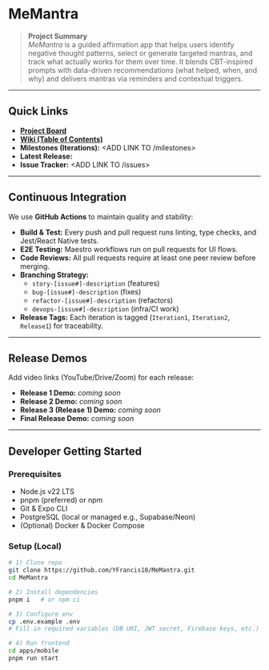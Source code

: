 # MeMantra

> **Project Summary**  
> *MeMantra* is a guided affirmation app that helps users identify negative thought patterns, select or generate targeted mantras, and track what actually works for them over time. It blends CBT-inspired prompts with data-driven recommendations (what helped, when, and why) and delivers mantras via reminders and contextual triggers.

---

## Quick Links
- **[Project Board](https://github.com/users/YFrancis10/projects/1)**
- **[Wiki (Table of Contents)](https://github.com/YFrancis10/MeMantra/wiki)**
- **Milestones (Iterations):** <ADD LINK TO /milestones>
- **Latest Release:** <ADD LINK AFTER FIRST TAG>
- **Issue Tracker:** <ADD LINK TO /issues>

---

## Continuous Integration
We use **GitHub Actions** to maintain quality and stability:  
- **Build & Test:** Every push and pull request runs linting, type checks, and Jest/React Native tests.  
- **E2E Testing:** Maestro workflows run on pull requests for UI flows.  
- **Code Reviews:** All pull requests require at least one peer review before merging.  
- **Branching Strategy:**  
  - `story-[issue#]-description` (features)  
  - `bug-[issue#]-description` (fixes)  
  - `refactor-[issue#]-description` (refactors)  
  - `devops-[issue#]-description` (infra/CI work)  
- **Release Tags:** Each iteration is tagged (`Iteration1`, `Iteration2`, `Release1`) for traceability.

---

## Release Demos
Add video links (YouTube/Drive/Zoom) for each release:  
- **Release 1 Demo:** _coming soon_  
- **Release 2 Demo:** _coming soon_  
- **Release 3 (Release 1) Demo:** _coming soon_  
- **Final Release Demo:** _coming soon_  

---

## Developer Getting Started

### Prerequisites
- Node.js v22 LTS  
- pnpm (preferred) or npm  
- Git & Expo CLI  
- PostgreSQL (local or managed e.g., Supabase/Neon)  
- (Optional) Docker & Docker Compose  

### Setup (Local)
```bash
# 1) Clone repo
git clone https://github.com/YFrancis10/MeMantra.git
cd MeMantra

# 2) Install dependencies
pnpm i   # or npm ci

# 3) Configure env
cp .env.example .env
# Fill in required variables (DB URI, JWT secret, Firebase keys, etc.)

# 4) Run frontend
cd apps/mobile
pnpm run start
